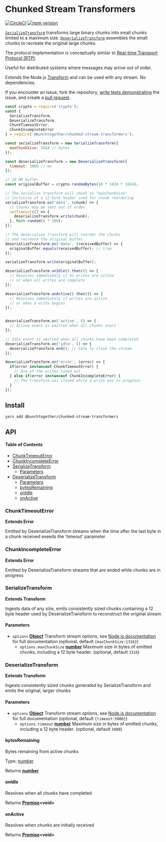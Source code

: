 # Chunked Stream Transformers

[![CircleCI](https://circleci.com/gh/bunchtogether/chunked-stream-transformers.svg?style=svg)](https://circleci.com/gh/bunchtogether/chunked-stream-transformers) [![npm version](https://badge.fury.io/js/%40bunchtogether%2Fchunked-stream-transformers.svg)](https://badge.fury.io/js/%40bunchtogether%2Fchunked-stream-transformers)

[``SerializeTransform``](https://github.com/bunchtogether/chunked-stream-transformers#serializetransform) transforms large binary chunks into small chunks limited to a maximum size. [``DeserializeTransform``](https://github.com/bunchtogether/chunked-stream-transformers#deserializetransform) assembles the small chunks to recreate the original large chunks.

The protocol implementation is conceptually similar to [Real-time Transport Protocol (RTP)](https://en.wikipedia.org/wiki/Real-time_Transport_Protocol).

Useful for distributed systems where messages may arrive out of order.

Extends the Node.js [Transform](https://nodejs.org/api/stream.html#stream_class_stream_transform) and can be used with any stream. No dependencies.

If you encounter an issue, fork the repository, [write tests demonstrating](https://github.com/bunchtogether/chunked-stream-transformers/tree/master/tests) the issue, and create a [pull request](https://github.com/bunchtogether/chunked-stream-transformers).

```js
const crypto = require('crypto');
const { 
  SerializeTransform, 
  DeserializeTransform, 
  ChunkTimeoutError, 
  ChunkIncompleteError 
} = require('@bunchtogether/chunked-stream-transformers');

const serializeTransform = new SerializeTransform({
  maxChunkSize: 1024 // bytes
});

const deserializeTransform = new DeserializeTransform({
  timeout: 1000 // ms
});

// 10 MB buffer
const originalBuffer = crypto.randomBytes(10 * 1024 * 1024);

// The serialize transform will chunk to "maxChunkSize"
// inclusive of a 12 byte header used for chunk reordering
serializeTransform.on('data', (chunk) => {
  // Chunks may be sent out of order
  setTimeout(() => {
    deserializeTransform.write(chunk);
  }, Math.random() * 100);
});

// The deserialize transform will reorder the chunks
// and recreate the original buffer
deserializeTransform.on('data', (receivedBuffer) => {
  originalBuffer.equals(receivedBuffer); // true
});

serializeTransform.write(originalBuffer);

deserializeTransform.onIdle().then(() => {
  // Resolves immediately if no writes are active
  // or when all writes are complete
});

deserializeTransform.onActive().then(() => {
  // Resolves immediately if writes are active
  // or when a write begins
});


deserializeTransform.on('active', () => {
  // Active event is emitted when all chunks start  
});

// Idle event is emitted when all chunks have been completed
deserializeTransform.on('idle', () => {
  deserializeTransform.end(); // Safe to close the stream
});

deserializeTransform.on('error', (error) => {
  if(error instanceof ChunkTimeoutError) {
    // One of the writes timed out
  } else if(error instanceof ChunkIncompleteError) {
    // The transform was closed while a write was in progress
  }
});

```

## Install

`yarn add @bunchtogether/chunked-stream-transformers`

## API

<!-- Generated by documentation.js. Update this documentation by updating the source code. -->

#### Table of Contents

-   [ChunkTimeoutError](#chunktimeouterror)
-   [ChunkIncompleteError](#chunkincompleteerror)
-   [SerializeTransform](#serializetransform)
    -   [Parameters](#parameters)
-   [DeserializeTransform](#deserializetransform)
    -   [Parameters](#parameters-1)
    -   [bytesRemaining](#bytesremaining)
    -   [onIdle](#onidle)
    -   [onActive](#onactive)

### ChunkTimeoutError

**Extends Error**

Emitted by DeserializeTransform streams when the time after the last
byte in a chunk received exeeds the 'timeout' parameter

### ChunkIncompleteError

**Extends Error**

Emitted by DeserializeTransform streams that are ended while chunks are
in progress

### SerializeTransform

**Extends Transform**

Ingests data of any size, emits consistently sized chunks containing
a 12 byte header used by DeserializeTransform to reconstruct the original
stream

#### Parameters

-   `options` **[Object](https://developer.mozilla.org/docs/Web/JavaScript/Reference/Global_Objects/Object)** Transform stream options, see [Node.js documentation](https://nodejs.org/api/stream.html#stream_class_stream_transform) for full documentation (optional, default `{maxChunkSize:1316}`)
    -   `options.maxChunkSize` **[number](https://developer.mozilla.org/docs/Web/JavaScript/Reference/Global_Objects/Number)** Maximum size in bytes of emitted chunks, including a 12 byte header. (optional, default `1316`)

### DeserializeTransform

**Extends Transform**

Ingests consistently sized chunks generated by SerializeTransform
and emits the original, larger chunks

#### Parameters

-   `options` **[Object](https://developer.mozilla.org/docs/Web/JavaScript/Reference/Global_Objects/Object)** Transform stream options, see [Node.js documentation](https://nodejs.org/api/stream.html#stream_class_stream_transform) for full documentation (optional, default `{timeout:5000}`)
    -   `options.timeout` **[number](https://developer.mozilla.org/docs/Web/JavaScript/Reference/Global_Objects/Number)** Maximum size in bytes of emitted chunks, including a 12 byte header. (optional, default `5000`)

#### bytesRemaining

Bytes remaining from active chunks

Type: [number](https://developer.mozilla.org/docs/Web/JavaScript/Reference/Global_Objects/Number)

Returns **[number](https://developer.mozilla.org/docs/Web/JavaScript/Reference/Global_Objects/Number)** 

#### onIdle

Resolves when all chunks have completed

Returns **[Promise](https://developer.mozilla.org/docs/Web/JavaScript/Reference/Global_Objects/Promise)&lt;void>** 

#### onActive

Resolves when chunks are initially received

Returns **[Promise](https://developer.mozilla.org/docs/Web/JavaScript/Reference/Global_Objects/Promise)&lt;void>** 
